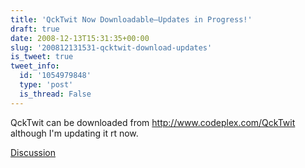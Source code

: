 ```yaml
---
title: 'QckTwit Now Downloadable—Updates in Progress!'
draft: true
date: 2008-12-13T15:31:35+00:00
slug: '200812131531-qcktwit-download-updates'
is_tweet: true
tweet_info:
  id: '1054979848'
  type: 'post'
  is_thread: False
---
```




QckTwit can be downloaded from http://www.codeplex.com/QckTwit although I'm updating it rt now.

[Discussion](https://x.com/sytelus/status/1054979848)
